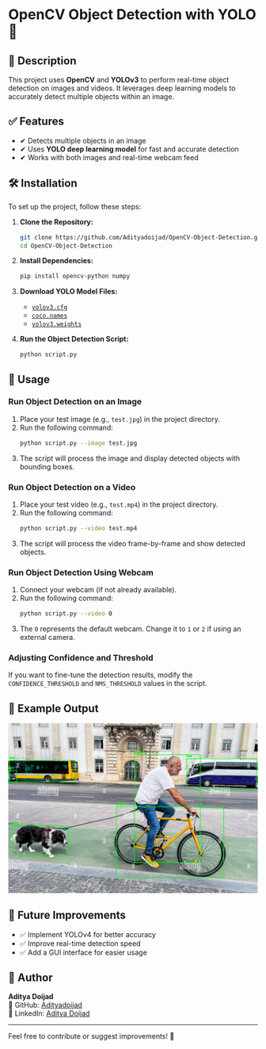 # OpenCV Object Detection with YOLO 🚀

## 📌 Description
This project uses **OpenCV** and **YOLOv3** to perform real-time object detection on images and videos. It leverages deep learning models to accurately detect multiple objects within an image.

## ✅ Features
- ✔ Detects multiple objects in an image
- ✔ Uses **YOLO deep learning model** for fast and accurate detection
- ✔ Works with both images and real-time webcam feed

## 🛠️ Installation
To set up the project, follow these steps:

1. **Clone the Repository:**
   ```bash
   git clone https://github.com/Adityadoijad/OpenCV-Object-Detection.git
   cd OpenCV-Object-Detection
   ```

2. **Install Dependencies:**
   ```bash
   pip install opencv-python numpy
   ```

3. **Download YOLO Model Files:**
   - [`yolov3.cfg`](https://github.com/pjreddie/darknet/blob/master/cfg/yolov3.cfg)
   - [`coco.names`](https://github.com/pjreddie/darknet/blob/master/data/coco.names)
   - [`yolov3.weights`](https://github.com/patrick013/Object-Detection---Yolov3/blob/master/model/yolov3.weights)
     
4. **Run the Object Detection Script:**
   ```bash
   python script.py
   ```

## 🫠 Usage
### Run Object Detection on an Image
1. Place your test image (e.g., `test.jpg`) in the project directory.
2. Run the following command:
   ```bash
   python script.py --image test.jpg
   ```
3. The script will process the image and display detected objects with bounding boxes.

### Run Object Detection on a Video
1. Place your test video (e.g., `test.mp4`) in the project directory.
2. Run the following command:
   ```bash
   python script.py --video test.mp4
   ```
3. The script will process the video frame-by-frame and show detected objects.

### Run Object Detection Using Webcam
1. Connect your webcam (if not already available).
2. Run the following command:
   ```bash
   python script.py --video 0
   ```
3. The `0` represents the default webcam. Change it to `1` or `2` if using an external camera.

### Adjusting Confidence and Threshold
If you want to fine-tune the detection results, modify the `CONFIDENCE_THRESHOLD` and `NMS_THRESHOLD` values in the script.

## 📸 Example Output
![Example Output](Screenshot%202025-03-10%20153025.png)

## 🚀 Future Improvements
- ✅ Implement YOLOv4 for better accuracy
- ✅ Improve real-time detection speed
- ✅ Add a GUI interface for easier usage

## 👤 Author
**Aditya Doijad**  
🔗 GitHub: [Adityadoijad](https://github.com/Adityadoijad)  
🔗 LinkedIn: [Aditya Doijad](https://www.linkedin.com/in/adityadoijad)

---
Feel free to contribute or suggest improvements! 🚀

